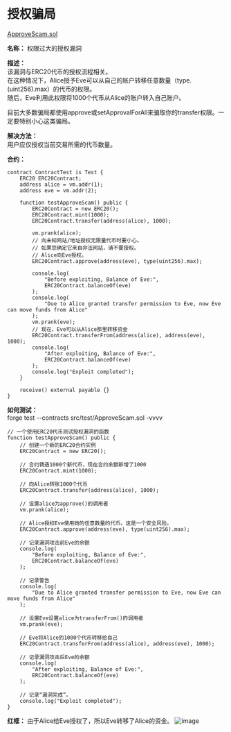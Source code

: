 # 授权骗局  
[ApproveScam.sol](https://github.com/SunWeb3Sec/DeFiVulnLabs/blob/main/src/test/ApproveScam.sol)  


**名称：**  权限过大的授权漏洞  

**描述：**  
该漏洞与ERC20代币的授权流程相关。  
在这种情况下，Alice授予Eve可以从自己的账户转移任意数量（type.(uint256).max）的代币的权限。  
随后，Eve利用此权限将1000个代币从Alice的账户转入自己账户。   

目前大多数骗局都使用approve或setApprovalForAll来骗取你的transfer权限。一定要特别小心这类骗局。  

**解决方法：**  
用户应仅授权当前交易所需的代币数量。  


**合约：**  
```
contract ContractTest is Test {
    ERC20 ERC20Contract;
    address alice = vm.addr(1);
    address eve = vm.addr(2);

    function testApproveScam() public {
        ERC20Contract = new ERC20();
        ERC20Contract.mint(1000);
        ERC20Contract.transfer(address(alice), 1000);

        vm.prank(alice);
        // 向未知网站/地址授权无限量代币时要小心。
        // 如果您确定它来自非法网站，请不要授权。
        // Alice向Eve授权。
        ERC20Contract.approve(address(eve), type(uint256).max);

        console.log(
            "Before exploiting, Balance of Eve:",
            ERC20Contract.balanceOf(eve)
        );
        console.log(
            "Due to Alice granted transfer permission to Eve, now Eve can move funds from Alice"
        );
        vm.prank(eve);
        // 现在，Eve可以从Alice那里转移资金
        ERC20Contract.transferFrom(address(alice), address(eve), 1000);
        console.log(
            "After exploiting, Balance of Eve:",
            ERC20Contract.balanceOf(eve)
        );
        console.log("Exploit completed");
    }

    receive() external payable {}
}
```  
**如何测试：**  
forge test --contracts src/test/ApproveScam.sol -vvvv  
```
// 一个使用ERC20代币测试授权漏洞的函数
function testApproveScam() public {
    // 创建一个新的ERC20合约实例
    ERC20Contract = new ERC20();

    // 合约铸造1000个新代币，现在合约余额新增了1000
    ERC20Contract.mint(1000);

    // 向Alice转账1000个代币
    ERC20Contract.transfer(address(alice), 1000);

    // 设置alice为approve()的调用者
    vm.prank(alice);

    // Alice授权Eve使用她的任意数量的代币。这是一个安全风险。
    ERC20Contract.approve(address(eve), type(uint256).max);

    // 记录漏洞攻击前Eve的余额
    console.log(
        "Before exploiting, Balance of Eve:",
        ERC20Contract.balanceOf(eve)
    );

    // 记录警告
    console.log(
        "Due to Alice granted transfer permission to Eve, now Eve can move funds from Alice"
    );

    // 设置Eve设置alice为transferFrom()的调用者
    vm.prank(eve);

    // Eve将Alice的1000个代币转移给自己
    ERC20Contract.transferFrom(address(alice), address(eve), 1000);

    // 记录漏洞攻击后Eve的余额
    console.log(
        "After exploiting, Balance of Eve:",
        ERC20Contract.balanceOf(eve)
    );

    // 记录“漏洞完成”。
    console.log("Exploit completed");
}
```
**红框：** 由于Alice给Eve授权了，所以Eve转移了Alice的资金。 
![image](https://web3sec.notion.site/image/https%3A%2F%2Fs3-us-west-2.amazonaws.com%2Fsecure.notion-static.com%2F12373b11-e2f8-4102-a483-81694a89fc20%2FUntitled.png?table=block&id=3f9b98bb-6152-4571-a20a-a0c4e2304b76&spaceId=369b5001-5511-4fe6-a099-48af1d841f20&width=2000&userId=&cache=v2)
